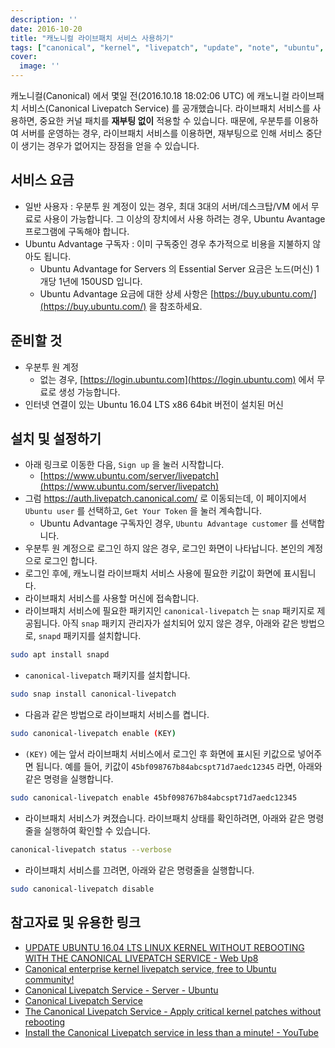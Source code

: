 ```yaml
---
description: ''
date: 2016-10-20
title: "캐노니컬 라이브패치 서비스 사용하기"
tags: ["canonical", "kernel", "livepatch", "update", "note", "ubuntu", "linux"]
cover:
  image: ''
---
```


캐노니컬(Canonical) 에서 몇일 전(2016.10.18 18:02:06 UTC) 에 캐노니컬 라이브패치 서비스(Canonical Livepatch Service) 를 공개했습니다.
라이브패치 서비스를 사용하면, 중요한 커널 패치를 **재부팅 없이** 적용할 수 있습니다.
때문에, 우분투를 이용하여 서버를 운영하는 경우, 라이브패치 서비스를 이용하면, 재부팅으로 인해 서비스 중단이 생기는 경우가 없어지는 장점을 얻을 수 있습니다.

## 서비스 요금
- 일반 사용자 : 우분투 원 계정이 있는 경우, 최대 3대의 서버/데스크탑/VM 에서 무료로 사용이 가능합니다. 그 이상의 장치에서 사용 하려는 경우, Ubuntu Avantage 프로그램에 구독해야 합니다.
- Ubuntu Advantage 구독자 : 이미 구독중인 경우 추가적으로 비용을 지불하지 않아도 됩니다.
  - Ubuntu Advantage for Servers 의 Essential Server 요금은 노드(머신) 1개당 1년에 150USD 입니다.
  - Ubuntu Advantage 요금에 대한 상세 사항은 [https://buy.ubuntu.com/](https://buy.ubuntu.com/) 을 참조하세요.

## 준비할 것
- 우분투 원 계정
  - 없는 경우, [https://login.ubuntu.com](https://login.ubuntu.com) 에서 무료로 생성 가능합니다.
- 인터넷 연결이 있는 Ubuntu 16.04 LTS x86 64bit 버전이 설치된 머신

## 설치 및 설정하기
- 아래 링크로 이동한 다음, `Sign up` 을 눌러 시작합니다.
  - [https://www.ubuntu.com/server/livepatch](https://www.ubuntu.com/server/livepatch)
- 그럼 https://auth.livepatch.canonical.com/ 로 이동되는데, 이 페이지에서 `Ubuntu user` 를 선택하고, `Get Your Token` 을 눌러 계속합니다.
  - Ubuntu Advantage 구독자인 경우, `Ubuntu Advantage customer` 를 선택합니다.
- 우분투 원 계정으로 로그인 하지 않은 경우, 로그인 화면이 나타납니다. 본인의 계정으로 로그인 합니다.
- 로그인 후에, 캐노니컬 라이브패치 서비스 사용에 필요한 키값이 화면에 표시됩니다.
- 라이브패치 서비스를 사용할 머신에 접속합니다.
- 라이브패치 서비스에 필요한 패키지인 `canonical-livepatch` 는 `snap` 패키지로 제공됩니다. 아직 `snap` 패키지 관리자가 설치되어 있지 않은 경우, 아래와 같은 방법으로, `snapd` 패키지를 설치합니다.

```bash
sudo apt install snapd
```

- `canonical-livepatch` 패키지를 설치합니다.

```bash
sudo snap install canonical-livepatch
```

- 다음과 같은 방법으로 라이브패치 서비스를 켭니다.

```bash
sudo canonical-livepatch enable (KEY)
```

  - `(KEY)` 에는 앞서 라이브패치 서비스에서 로그인 후 화면에 표시된 키값으로 넣어주면 됩니다. 예를 들어, 키값이 `45bf098767b84abcspt71d7aedc12345` 라면, 아래와 같은 명령을 실행합니다.

```bash
sudo canonical-livepatch enable 45bf098767b84abcspt71d7aedc12345
```

- 라이브패치 서비스가 켜졌습니다. 라이브패치 상태를 확인하려면, 아래와 같은 명령줄을 실행하여 확인할 수 있습니다.

```bash
canonical-livepatch status --verbose
```

- 라이브패치 서비스를 끄려면, 아래와 같은 명령줄을 실행합니다.

```bash
sudo canonical-livepatch disable
```

## 참고자료 및 유용한 링크
- [UPDATE UBUNTU 16.04 LTS LINUX KERNEL WITHOUT REBOOTING WITH THE CANONICAL LIVEPATCH SERVICE - Web Up8](http://www.webupd8.org/2016/10/update-ubuntu-1604-lts-linux-kernel.html?m=1)
- [Canonical enterprise kernel livepatch service, free to Ubuntu community!](https://lists.ubuntu.com/archives/ubuntu-announce/2016-October/000214.html)
- [Canonical Livepatch Service - Server - Ubuntu](https://www.ubuntu.com/server/livepatch)
- [Canonical Livepatch Service](https://auth.livepatch.canonical.com/)
- [The Canonical Livepatch Service - Apply critical kernel patches without rebooting](https://pages.ubuntu.com/rs/066-EOV-335/images/20161017_LivePatching_DS_.pdf)
- [Install the Canonical Livepatch service in less than a minute! - YouTube](https://www.youtube.com/watch?v=9hvqFfwE4u0)
